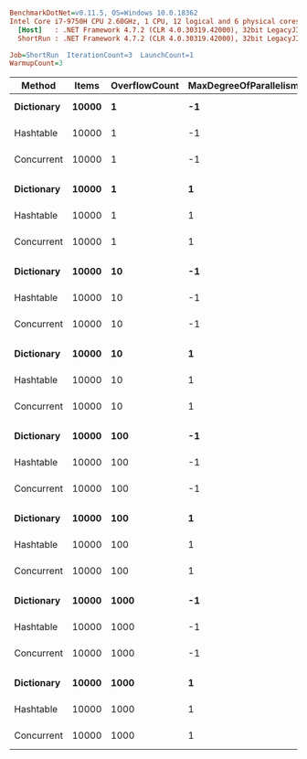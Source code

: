 ``` ini

BenchmarkDotNet=v0.11.5, OS=Windows 10.0.18362
Intel Core i7-9750H CPU 2.60GHz, 1 CPU, 12 logical and 6 physical cores
  [Host]   : .NET Framework 4.7.2 (CLR 4.0.30319.42000), 32bit LegacyJIT-v4.8.4010.0
  ShortRun : .NET Framework 4.7.2 (CLR 4.0.30319.42000), 32bit LegacyJIT-v4.8.4010.0

Job=ShortRun  IterationCount=3  LaunchCount=1  
WarmupCount=3  

```
|     Method | Items | OverflowCount | MaxDegreeOfParallelism |      Mean |     Error |    StdDev | Ratio | RatioSD |
|----------- |------ |-------------- |----------------------- |----------:|----------:|----------:|------:|--------:|
| **Dictionary** | **10000** |             **1** |                     **-1** |  **73.03 ns** |  **7.706 ns** | **0.4224 ns** |  **1.00** |    **0.00** |
|  Hashtable | 10000 |             1 |                     -1 |  75.28 ns |  3.225 ns | 0.1768 ns |  1.03 |    0.01 |
| Concurrent | 10000 |             1 |                     -1 | 165.35 ns | 10.891 ns | 0.5970 ns |  2.26 |    0.01 |
|            |       |               |                        |           |           |           |       |         |
| **Dictionary** | **10000** |             **1** |                      **1** |  **74.40 ns** |  **1.592 ns** | **0.0873 ns** |  **1.00** |    **0.00** |
|  Hashtable | 10000 |             1 |                      1 |  75.72 ns |  4.129 ns | 0.2263 ns |  1.02 |    0.00 |
| Concurrent | 10000 |             1 |                      1 | 160.47 ns | 12.423 ns | 0.6809 ns |  2.16 |    0.01 |
|            |       |               |                        |           |           |           |       |         |
| **Dictionary** | **10000** |            **10** |                     **-1** |  **73.68 ns** | **11.856 ns** | **0.6499 ns** |  **1.00** |    **0.00** |
|  Hashtable | 10000 |            10 |                     -1 |  76.22 ns | 14.173 ns | 0.7769 ns |  1.03 |    0.02 |
| Concurrent | 10000 |            10 |                     -1 | 162.08 ns |  6.458 ns | 0.3540 ns |  2.20 |    0.02 |
|            |       |               |                        |           |           |           |       |         |
| **Dictionary** | **10000** |            **10** |                      **1** |  **73.20 ns** | **11.144 ns** | **0.6108 ns** |  **1.00** |    **0.00** |
|  Hashtable | 10000 |            10 |                      1 |  75.28 ns |  1.393 ns | 0.0764 ns |  1.03 |    0.01 |
| Concurrent | 10000 |            10 |                      1 | 161.80 ns | 14.139 ns | 0.7750 ns |  2.21 |    0.01 |
|            |       |               |                        |           |           |           |       |         |
| **Dictionary** | **10000** |           **100** |                     **-1** |  **72.98 ns** |  **5.943 ns** | **0.3257 ns** |  **1.00** |    **0.00** |
|  Hashtable | 10000 |           100 |                     -1 |  75.04 ns |  7.490 ns | 0.4106 ns |  1.03 |    0.01 |
| Concurrent | 10000 |           100 |                     -1 | 161.36 ns | 50.573 ns | 2.7721 ns |  2.21 |    0.03 |
|            |       |               |                        |           |           |           |       |         |
| **Dictionary** | **10000** |           **100** |                      **1** |  **73.21 ns** |  **3.513 ns** | **0.1926 ns** |  **1.00** |    **0.00** |
|  Hashtable | 10000 |           100 |                      1 |  78.17 ns | 51.991 ns | 2.8498 ns |  1.07 |    0.04 |
| Concurrent | 10000 |           100 |                      1 | 160.07 ns |  3.100 ns | 0.1699 ns |  2.19 |    0.01 |
|            |       |               |                        |           |           |           |       |         |
| **Dictionary** | **10000** |          **1000** |                     **-1** |  **73.19 ns** |  **9.748 ns** | **0.5343 ns** |  **1.00** |    **0.00** |
|  Hashtable | 10000 |          1000 |                     -1 |  75.39 ns |  5.386 ns | 0.2952 ns |  1.03 |    0.01 |
| Concurrent | 10000 |          1000 |                     -1 | 165.49 ns |  5.003 ns | 0.2742 ns |  2.26 |    0.02 |
|            |       |               |                        |           |           |           |       |         |
| **Dictionary** | **10000** |          **1000** |                      **1** |  **74.43 ns** |  **4.146 ns** | **0.2273 ns** |  **1.00** |    **0.00** |
|  Hashtable | 10000 |          1000 |                      1 |  75.81 ns |  9.986 ns | 0.5474 ns |  1.02 |    0.01 |
| Concurrent | 10000 |          1000 |                      1 | 160.31 ns | 21.574 ns | 1.1826 ns |  2.15 |    0.02 |
